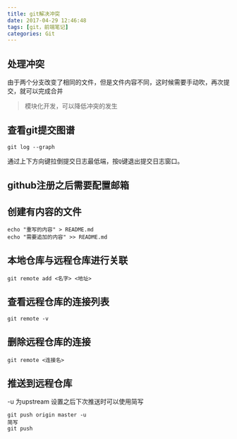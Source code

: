 ```yaml
---
title: git解决冲突
date: 2017-04-29 12:46:48
tags: [git，前端笔记]
categories: Git
---
```

## 处理冲突
由于两个分支改变了相同的文件，但是文件内容不同，这时候需要手动吹，再次提交，就可以完成合并
> 模块化开发，可以降低冲突的发生

## 查看git提交图谱
```
git log --graph
```
<!--more-->
通过上下方向键拉倒提交日志最低端，按`Q`键退出提交日志窗口。

## github注册之后需要配置邮箱

## 创建有内容的文件
```
echo "重写的内容" > README.md
echo "需要追加的内容" >> README.md
```

## 本地仓库与远程仓库进行关联
```
git remote add <名字> <地址>
```

## 查看远程仓库的连接列表
```
git remote -v
```
## 删除远程仓库的连接
```
git remote <连接名>
```

## 推送到远程仓库
-u 为upstream  设置之后下次推送时可以使用简写
```
git push origin master -u
简写
git push
```
